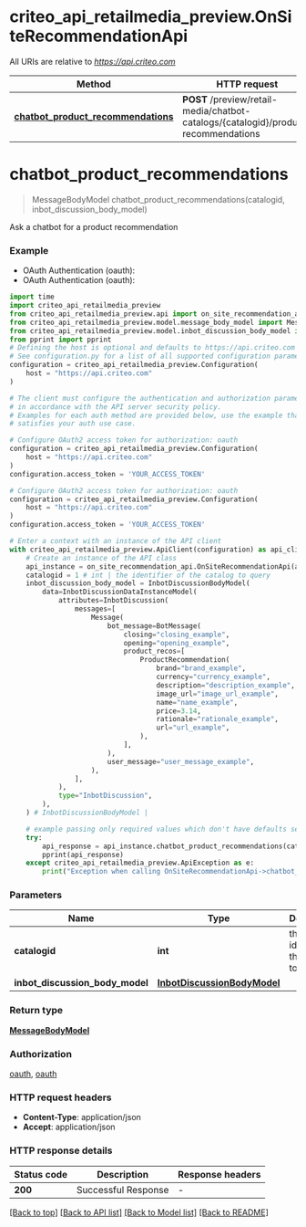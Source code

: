 # criteo_api_retailmedia_preview.OnSiteRecommendationApi

All URIs are relative to *https://api.criteo.com*

Method | HTTP request | Description
------------- | ------------- | -------------
[**chatbot_product_recommendations**](OnSiteRecommendationApi.md#chatbot_product_recommendations) | **POST** /preview/retail-media/chatbot-catalogs/{catalogid}/product-recommendations | 


# **chatbot_product_recommendations**
> MessageBodyModel chatbot_product_recommendations(catalogid, inbot_discussion_body_model)



Ask a chatbot for a product recommendation

### Example

* OAuth Authentication (oauth):
* OAuth Authentication (oauth):

```python
import time
import criteo_api_retailmedia_preview
from criteo_api_retailmedia_preview.api import on_site_recommendation_api
from criteo_api_retailmedia_preview.model.message_body_model import MessageBodyModel
from criteo_api_retailmedia_preview.model.inbot_discussion_body_model import InbotDiscussionBodyModel
from pprint import pprint
# Defining the host is optional and defaults to https://api.criteo.com
# See configuration.py for a list of all supported configuration parameters.
configuration = criteo_api_retailmedia_preview.Configuration(
    host = "https://api.criteo.com"
)

# The client must configure the authentication and authorization parameters
# in accordance with the API server security policy.
# Examples for each auth method are provided below, use the example that
# satisfies your auth use case.

# Configure OAuth2 access token for authorization: oauth
configuration = criteo_api_retailmedia_preview.Configuration(
    host = "https://api.criteo.com"
)
configuration.access_token = 'YOUR_ACCESS_TOKEN'

# Configure OAuth2 access token for authorization: oauth
configuration = criteo_api_retailmedia_preview.Configuration(
    host = "https://api.criteo.com"
)
configuration.access_token = 'YOUR_ACCESS_TOKEN'

# Enter a context with an instance of the API client
with criteo_api_retailmedia_preview.ApiClient(configuration) as api_client:
    # Create an instance of the API class
    api_instance = on_site_recommendation_api.OnSiteRecommendationApi(api_client)
    catalogid = 1 # int | the identifier of the catalog to query
    inbot_discussion_body_model = InbotDiscussionBodyModel(
        data=InbotDiscussionDataInstanceModel(
            attributes=InbotDiscussion(
                messages=[
                    Message(
                        bot_message=BotMessage(
                            closing="closing_example",
                            opening="opening_example",
                            product_recos=[
                                ProductRecommendation(
                                    brand="brand_example",
                                    currency="currency_example",
                                    description="description_example",
                                    image_url="image_url_example",
                                    name="name_example",
                                    price=3.14,
                                    rationale="rationale_example",
                                    url="url_example",
                                ),
                            ],
                        ),
                        user_message="user_message_example",
                    ),
                ],
            ),
            type="InbotDiscussion",
        ),
    ) # InbotDiscussionBodyModel | 

    # example passing only required values which don't have defaults set
    try:
        api_response = api_instance.chatbot_product_recommendations(catalogid, inbot_discussion_body_model)
        pprint(api_response)
    except criteo_api_retailmedia_preview.ApiException as e:
        print("Exception when calling OnSiteRecommendationApi->chatbot_product_recommendations: %s\n" % e)
```


### Parameters

Name | Type | Description  | Notes
------------- | ------------- | ------------- | -------------
 **catalogid** | **int**| the identifier of the catalog to query |
 **inbot_discussion_body_model** | [**InbotDiscussionBodyModel**](InbotDiscussionBodyModel.md)|  |

### Return type

[**MessageBodyModel**](MessageBodyModel.md)

### Authorization

[oauth](../README.md#oauth), [oauth](../README.md#oauth)

### HTTP request headers

 - **Content-Type**: application/json
 - **Accept**: application/json


### HTTP response details

| Status code | Description | Response headers |
|-------------|-------------|------------------|
**200** | Successful Response |  -  |

[[Back to top]](#) [[Back to API list]](../README.md#documentation-for-api-endpoints) [[Back to Model list]](../README.md#documentation-for-models) [[Back to README]](../README.md)

